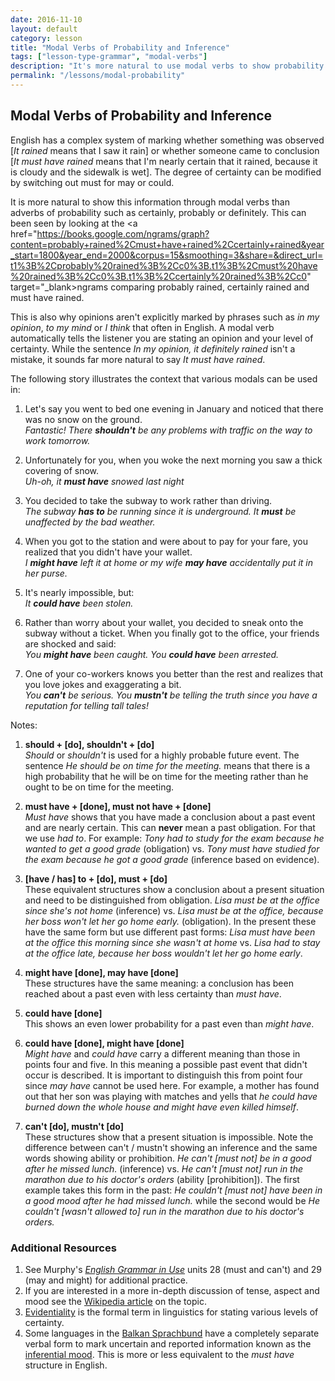 ```yaml
---
date: 2016-11-10
layout: default
category: lesson 
title: "Modal Verbs of Probability and Inference"
tags: ["lesson-type-grammar", "modal-verbs"]
description: "It's more natural to use modal verbs to show probability than adverbs"
permalink: "/lessons/modal-probability"
---
```


## Modal Verbs of Probability and Inference 

English has a complex system of marking whether something was observed [*It rained* means that I saw it rain] or whether someone came to conclusion [*It must have rained* means that I'm nearly certain that it rained, because it is cloudy and the sidewalk is wet]. The degree of certainty can be modified by switching out must for may or could. 

It is more natural to show this information through modal verbs than adverbs of probability such as certainly, probably or definitely. This can been seen by looking at the <a href="https://books.google.com/ngrams/graph?content=probably+rained%2Cmust+have+rained%2Ccertainly+rained&year_start=1800&year_end=2000&corpus=15&smoothing=3&share=&direct_url=t1%3B%2Cprobably%20rained%3B%2Cc0%3B.t1%3B%2Cmust%20have%20rained%3B%2Cc0%3B.t1%3B%2Ccertainly%20rained%3B%2Cc0" target="_blank>ngrams</a> comparing probably rained, certainly rained and must have rained. 

This is also why opinions aren't explicitly marked by phrases such as *in my opinion*, *to my mind* or *I think* that often in English. A modal verb automatically tells the listener you are stating an opinion and your level of certainty. While the sentence *In my opinion, it definitely rained* isn't a mistake, it sounds far more natural to say *It must have rained*. 

The following story illustrates the context that various modals can be used in:  

1. Let's say you went to bed one evening in January and noticed that there was no snow on the ground.  
_Fantastic! There **shouldn't** be any problems with traffic on the way to work tomorrow._

2. Unfortunately for you, when you woke the next morning you saw a thick covering of snow.  
_Uh-oh, it **must have** snowed last night_  

3. You decided to take the subway to work rather than driving.   
_The subway **has to** be running since it is underground. It **must** be unaffected by the bad weather._

4. When you got to the station and were about to pay for your fare, you realized that you didn't have your wallet.      
_I **might have** left it at home or my wife **may have** accidentally put it in her purse._

5. It's nearly impossible, but:      
_It **could have** been stolen._

6. Rather than worry about your wallet, you decided to sneak onto the subway without a ticket. When you finally got to the office, your friends are shocked and said:   
_You **might have** been caught. You **could have** been arrested._

7.  One of your co-workers knows you better than the rest and realizes that you love jokes and exaggerating a bit.  
_You **can't** be serious. You **mustn't** be telling the truth since you have a reputation for telling tall tales!_  

Notes:

1. **should + [do], shouldn't + [do]**  
*Should* or *shouldn't* is used for a highly probable future event. The sentence *He should be on time for the meeting.* means that there is a high probability that he will be on time for the meeting rather than he ought to be on time for the meeting.
	
2. **must have + [done], must not have + [done]**  
*Must have* shows that you have made a conclusion about a past event and are nearly certain. This can **never** mean a past obligation. For that we use *had to*. For example: *Tony had to study for the exam because he wanted to get a good grade* (obligation) vs. *Tony must have studied for the exam because he got a good grade* (inference based on evidence). 

3. **[have / has] to + [do], must + [do]**  
These equivalent structures show a conclusion about a present situation and need to be distinguished from obligation. *Lisa must be at the office since she's not home* (inference) vs. *Lisa must be at the office, because her boss won't let her go home early.* (obligation). In the present these have the same form but use different past forms: *Lisa must have been at the office this morning since she wasn't at home* vs. *Lisa had to stay at the office late, because her boss wouldn't let her go home early*.

4. **might have [done], may have [done]**  
These structures have the same meaning: a conclusion has been reached about a past even with less certainty than *must have*. 
5. **could have [done]**  
This shows an even lower probability for a past even than *might have*. 

6. **could have [done], might have [done]**  
*Might have* and *could have* carry a different meaning than those in points four and five. In this meaning a possible past event that didn't occur is described. It is important to distinguish this from point four since *may have* cannot be used here. For example, a mother has found out that her son was playing with matches and yells that *he could have burned down the whole house and might have even killed himself*.

7. **can't [do], mustn't [do]**  
These structures show that a present situation is impossible. Note the difference between can't / mustn't showing an inference and the same words showing ability or prohibition. *He can't [must not] be in a good after he missed lunch.* (inference) vs. *He can't [must not] run in the marathon due to his doctor's orders* (ability [prohibition]). The first example takes this form in the past: *He couldn't [must not] have been in a good mood after he had missed lunch.* while the second would be *He couldn't [wasn't allowed to] run in the marathon due to his doctor's orders.* 

### Additional Resources  
1. See Murphy's <a href="http://www.yakaboo.ua/english-grammar-in-use-with-answers-a-self-study-reference-and-practice-book-for-intermediate-students-of-eng.html" target="_blank">*English Grammar in Use*</a> units 28 (must and can't) and 29 (may and might) for additional practice.  
2. If you are interested in a more in-depth discussion of tense, aspect and mood see the <a href="https://en.wikipedia.org/wiki/Tense–aspect–mood" target="_blank">Wikipedia article</a> on the topic.  
3. <a href="https://en.wikipedia.org/wiki/Evidentiality" target="_blank">Evidentiality</a> is the formal term in linguistics for stating various levels of certainty.    
4. Some languages in the <a href="https://en.wikipedia.org/wiki/Balkan_sprachbund" target="_blank">Balkan Sprachbund</a> have a completely separate verbal form to mark uncertain and reported information known as the <a href="https://en.wikipedia.org/wiki/Inferential_mood" target="_blank">inferential mood</a>. This is more or less equivalent to the *must have* structure in English.
